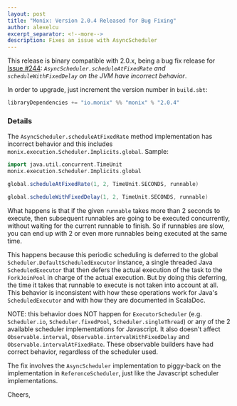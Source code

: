 ```yaml
---
layout: post
title: "Monix: Version 2.0.4 Released for Bug Fixing"
author: alexelcu
excerpt_separator: <!--more-->
description: Fixes an issue with AsyncScheduler
---
```


This release is binary compatible with 2.0.x, being a bug fix release
for [Issue #244](https://github.com/monixio/monix/issues/244):
*`AsyncScheduler.scheduleAtFixedRate` and `scheduleWithFixedDelay` on the JVM
have incorrect behavior*.

In order to upgrade, just increment the version number in `build.sbt`:

```scala
libraryDependencies += "io.monix" %% "monix" % "2.0.4"
```

<!--more-->

### Details

The `AsyncScheduler.scheduleAtFixedRate` method implementation has
incorrect behavior and this includes `monix.execution.Scheduler.Implicits.global`.
Sample:

```scala
import java.util.concurrent.TimeUnit
monix.execution.Scheduler.Implicits.global

global.scheduleAtFixedRate(1, 2, TimeUnit.SECONDS, runnable)

global.scheduleWithFixedDelay(1, 2, TimeUnit.SECONDS, runnable)
```

What happens is that if the given `runnable` takes more than 2 seconds to
execute, then subsequent runnables are going to be executed concurrently,
without waiting for the current runnable to finish. So if runnables are
slow, you can end up with 2 or even more runnables being executed
at the same time.

This happens because this periodic scheduling is deferred to the global
`Scheduler.DefaultScheduledExecutor` instance, a single threaded Java
`ScheduledExecutor` that then defers the actual execution of the task to the
`ForkJoinPool` in charge of the actual execution. But by doing this deferring,
the time it takes that runnable to execute is not taken into account at all.
This behavior is inconsistent with how these operations work for Java's
`ScheduledExecutor` and with how they are documented in ScalaDoc.

NOTE: this behavior does NOT happen for `ExecutorScheduler`
(e.g. `Scheduler.io`, `Scheduler.fixedPool`, `Scheduler.singleThread`)
or any of the 2 available scheduler implementations for Javascript.
It also doesn't affect `Observable.interval`, `Observable.intervalWithFixedDelay`
and `Observable.intervalAtFixedRate`. These observable builders have had
correct behavior, regardless of the scheduler used.

The fix involves the `AsyncScheduler` implementation to piggy-back on the
implementation in `ReferenceScheduler`, just like the Javascript scheduler
implementations.

Cheers,

